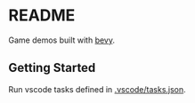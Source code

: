 # README

Game demos built with [bevy](https://github.com/bevyengine/bevy).

## Getting Started

Run vscode tasks defined in [.vscode/tasks.json](.vscode/tasks.json).
